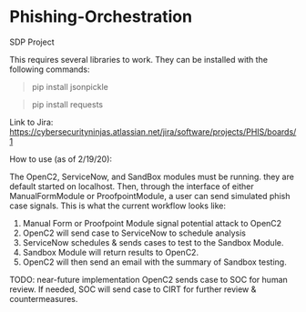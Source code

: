 # Phishing-Orchestration
SDP Project

This requires several libraries to work. They can be installed with the following commands:
>pip install jsonpickle

>pip install requests

Link to Jira: https://cybersecurityninjas.atlassian.net/jira/software/projects/PHIS/boards/1

How to use (as of 2/19/20):

  The OpenC2, ServiceNow, and SandBox modules must be running. they are default started on localhost.
  Then, through the interface of either ManualFormModule or ProofpointModule, a user can send simulated phish case signals.
  This is what the current workflow looks like:

  1. Manual Form or Proofpoint Module signal potential attack to OpenC2
  2. OpenC2 will send case to ServiceNow to schedule analysis
  3. ServiceNow schedules & sends cases to test to the Sandbox Module.
  4. Sandbox Module will return results to OpenC2.
  5. OpenC2 will then send an email with the summary of Sandbox testing.
  
  TODO: near-future implementation
  OpenC2 sends case to SOC for human review.
  If needed, SOC will send case to CIRT for further review & countermeasures.
